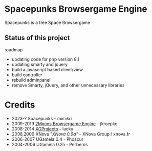 # Spacepunks Browsergame Engine

Spacepunks is a free Space Browsergame

## Status of this project

roadmap

* updating code for php version 8.1
* updating smarty and jquery
* build a javascript based client/view
* build controller
* rebuild adminpanel
* remove Smarty, jQuery, and other unnecessary libraries

# Credits
* 2023-?    Spacepunks - mimikri
* 2009-2019 [2Moons Browsergame Engine](https://github.com/jkroepke/2Moons) - jkroepke
* 2008-2014 [XGProjecto](https://github.com/XG-Project/XG-Project-v2) - lucky
* 2008,2009 XNova *"XNova 0.9a"* - XNova Group / xnova.fr
* 2006-2007 UGamela 0.4 - Phoscur
* 2004-2006 UGamela 0.2h - Perberos
